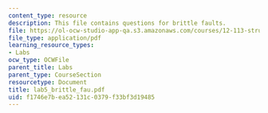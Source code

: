 ```yaml
---
content_type: resource
description: This file contains questions for brittle faults.
file: https://ol-ocw-studio-app-qa.s3.amazonaws.com/courses/12-113-structural-geology-fall-2005/f1746e7bea52131c0379f33bf3d19485_lab5_brittle_fau.pdf
file_type: application/pdf
learning_resource_types:
- Labs
ocw_type: OCWFile
parent_title: Labs
parent_type: CourseSection
resourcetype: Document
title: lab5_brittle_fau.pdf
uid: f1746e7b-ea52-131c-0379-f33bf3d19485
---
```

